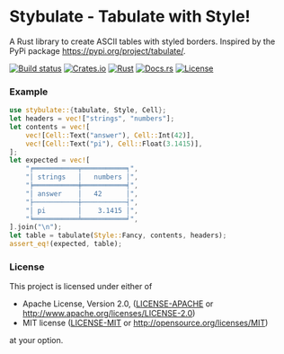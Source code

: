 # Stybulate - Tabulate with Style!

A Rust library to create ASCII tables with styled borders.
Inspired by the PyPi package <https://pypi.org/project/tabulate/>.

[![Build status](https://github.com/guigui64/stybulate/workflows/ci/badge.svg)](https://github.com/guigui64/stybulate/actions)
[![Crates.io](https://meritbadge.herokuapp.com/stybulate)](https://crates.io/crates/stybulate)
[![Rust](https://img.shields.io/badge/rust-1.38.0%2B-blue.svg?maxAge=3600)](https://github.com/guigui64/stybulate)
[![Docs.rs](https://img.shields.io/badge/docs.rs-latest-orange)](https://docs.rs/stybulate)
[![License](https://img.shields.io/crates/l/stybulate)](https://github.com/guigui64/stybulate/blob/master/LICENSE-MIT)

### Example

```rust
use stybulate::{tabulate, Style, Cell};
let headers = vec!["strings", "numbers"];
let contents = vec![
    vec![Cell::Text("answer"), Cell::Int(42)],
    vec![Cell::Text("pi"), Cell::Float(3.1415)],
];
let expected = vec![
    "╒═══════════╤═══════════╕",
    "│ strings   │   numbers │",
    "╞═══════════╪═══════════╡",
    "│ answer    │   42      │",
    "├───────────┼───────────┤",
    "│ pi        │    3.1415 │",
    "╘═══════════╧═══════════╛",
].join("\n");
let table = tabulate(Style::Fancy, contents, headers);
assert_eq!(expected, table);
```

### License

This project is licensed under either of

 * Apache License, Version 2.0, ([LICENSE-APACHE](LICENSE-APACHE) or
   http://www.apache.org/licenses/LICENSE-2.0)
 * MIT license ([LICENSE-MIT](LICENSE-MIT) or
   http://opensource.org/licenses/MIT)

at your option.
